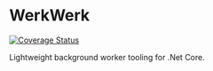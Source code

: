 # WerkWerk
[![Coverage Status](https://coveralls.io/repos/github/iteam-consulting/WerkWerk/badge.svg?branch=main)](https://coveralls.io/github/iteam-consulting/WerkWerk?branch=main)


Lightweight background worker tooling for .Net Core.